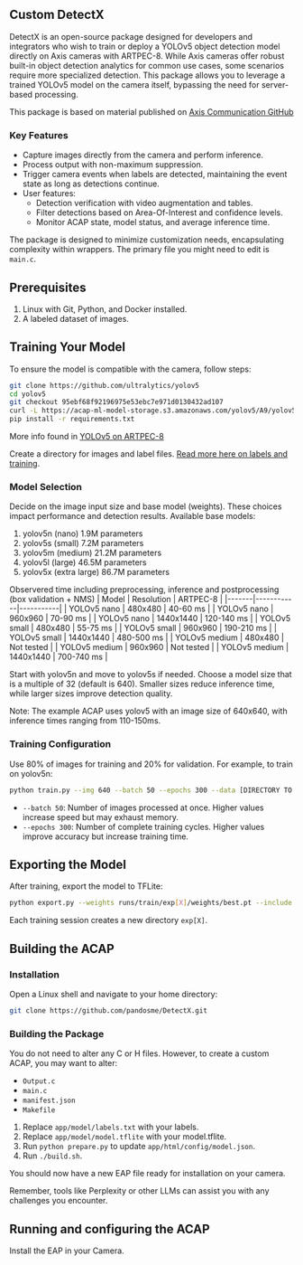 ## Custom DetectX

DetectX is an open-source package designed for developers and integrators who wish to train or deploy a YOLOv5 object detection model directly on Axis cameras with ARTPEC-8.
While Axis cameras offer robust built-in object detection analytics for common use cases, some scenarios require more specialized detection.
This package allows you to leverage a trained YOLOv5 model on the camera itself, bypassing the need for server-based processing.

This package is based on material published on [Axis Communication GitHub](https://github.com/AxisCommunications/acap-native-sdk-examples)

### Key Features

- Capture images directly from the camera and perform inference.
- Process output with non-maximum suppression.
- Trigger camera events when labels are detected, maintaining the event state as long as detections continue.
- User features:
  - Detection verification with video augmentation and tables.
  - Filter detections based on Area-Of-Interest and confidence levels.
  - Monitor ACAP state, model status, and average inference time.

The package is designed to minimize customization needs, encapsulating complexity within wrappers. The primary file you might need to edit is `main.c`.

## Prerequisites

1. Linux with Git, Python, and Docker installed.
2. A labeled dataset of images.

## Training Your Model

To ensure the model is compatible with the camera, follow steps:

```bash
git clone https://github.com/ultralytics/yolov5
cd yolov5
git checkout 95ebf68f92196975e53ebc7e971d0130432ad107
curl -L https://acap-ml-model-storage.s3.amazonaws.com/yolov5/A9/yolov5-axis-A9.patch | git apply
pip install -r requirements.txt
```

More info found in [YOLOv5 on ARTPEC-8](https://github.com/AxisCommunications/axis-model-zoo/blob/main/docs/yolov5-on-artpec8.md)

Create a directory for images and label files.
[Read more here on labels and training](https://docs.ultralytics.com/yolov5/tutorials/train_custom_data/).


### Model Selection

Decide on the image input size and base model (weights). These choices impact performance and detection results. Available base models:

1. yolov5n (nano) 1.9M parameters
2. yolov5s (small) 7.2M parameters
3. yolov5m (medium) 21.2M parameters
4. yolov5l (large) 46.5M parameters
5. yolov5x (extra large) 86.7M parameters

Observered time including preprocessing, inference and postprocessing (box validation + NMS)
| Model | Resolution | ARTPEC-8 |
|-------|------------|-----------|
| YOLOv5 nano | 480x480 | 40-60 ms |
| YOLOv5 nano | 960x960 | 70-90 ms |
| YOLOv5 nano | 1440x1440 | 120-140 ms |
| YOLOv5 small | 480x480 | 55-75 ms |
| YOLOv5 small | 960x960 | 190-210 ms |
| YOLOv5 small | 1440x1440 | 480-500 ms |
| YOLOv5 medium | 480x480 | Not tested |
| YOLOv5 medium | 960x960 | Not tested |
| YOLOv5 medium | 1440x1440 | 700-740 ms |

Start with yolov5n and move to yolov5s if needed. Choose a model size that is a multiple of 32 (default is 640). Smaller sizes reduce inference time, while larger sizes improve detection quality.

Note: The example ACAP uses yolov5 with an image size of 640x640, with inference times ranging from 110-150ms.



### Training Configuration

Use 80% of images for training and 20% for validation. For example, to train on yolov5n:

```bash
python train.py --img 640 --batch 50 --epochs 300 --data [DIRECTORY TO YOUR DATASET]/data.yaml --weights yolov5n.pt --cfg yolov5n.yaml
```

- `--batch 50`: Number of images processed at once. Higher values increase speed but may exhaust memory.
- `--epochs 300`: Number of complete training cycles. Higher values improve accuracy but increase training time.

## Exporting the Model

After training, export the model to TFLite:

```bash
python export.py --weights runs/train/exp[X]/weights/best.pt --include tflite --int8 --per-tensor --img-size 640
```

Each training session creates a new directory `exp[X]`.

## Building the ACAP

### Installation

Open a Linux shell and navigate to your home directory:

```bash
git clone https://github.com/pandosme/DetectX.git
```

### Building the Package

You do not need to alter any C or H files. However, to create a custom ACAP, you may want to alter:

- `Output.c`
- `main.c`
- `manifest.json`
- `Makefile`

1. Replace `app/model/labels.txt` with your labels.
2. Replace `app/model/model.tflite` with your model.tflite.
3. Run `python prepare.py` to update `app/html/config/model.json`.
4. Run `./build.sh`.

You should now have a new EAP file ready for installation on your camera.

Remember, tools like Perplexity or other LLMs can assist you with any challenges you encounter.

## Running and configuring the ACAP
Install the EAP in your Camera.


